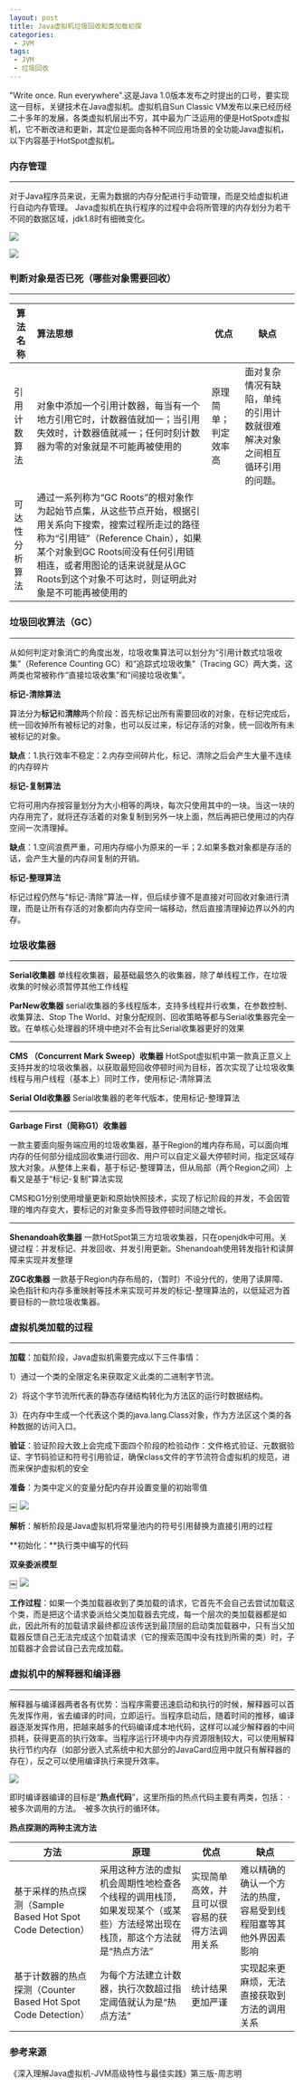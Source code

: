 ```yaml
---
layout: post
title: Java虚拟机垃圾回收和类加载初探
categories:
 - JVM
tags:
 - JVM
 - 垃圾回收
---
```


"Write once. Run everywhere".这是Java 1.0版本发布之时提出的口号，要实现这一目标，关键技术在Java虚拟机。虚拟机自Sun Classic VM发布以来已经历经二十多年的发展，各类虚拟机层出不穷，其中最为广泛运用的便是HotSpotx虚拟机，它不断改进和更新，其定位是面向各种不同应用场景的全功能Java虚拟机，以下内容基于HotSpot虚拟机。

<!-- more -->

### 内存管理
---

对于Java程序员来说，无需为数据的内存分配进行手动管理，而是交给虚拟机进行自动内存管理。 
Java虚拟机在执行程序的过程中会将所管理的内存划分为若干不同的数据区域，jdk1.8时有细微变化。

![](https://article-1300776923.cos.ap-chengdu.myqcloud.com/JVM/JVM%E8%BF%90%E8%A1%8C%E6%97%B6%E6%95%B0%E6%8D%AE%E5%8C%BA%E5%9F%9F.png)

![](https://article-1300776923.cos.ap-chengdu.myqcloud.com/JVM/2019-3Java%E8%BF%90%E8%A1%8C%E6%97%B6%E6%95%B0%E6%8D%AE%E5%8C%BA%E5%9F%9FJDK1.8.png)

### 判断对象是否已死（哪些对象需要回收）
---

| 算法名称       | 算法思想                                                     | 优点                 | 缺点                                                         |
| -------------- | :----------------------------------------------------------- | -------------------- | ------------------------------------------------------------ |
| 引用计数算法   | 对象中添加一个引用计数器，每当有一个地方引用它时，计数器值就加一；当引用失效时，计数器值就减一；任何时刻计数器为零的对象就是不可能再被使用的 | 原理简单；判定效率高 | 面对复杂情况有缺陷，单纯的引用计数就很难解决对象之间相互循环引用的问题。 |
| 可达性分析算法 | 通过一系列称为“GC Roots”的根对象作为起始节点集，从这些节点开始，根据引用关系向下搜索，搜索过程所走过的路径称为“引用链”（Reference Chain），如果某个对象到GC Roots间没有任何引用链相连，或者用图论的话来说就是从GC Roots到这个对象不可达时，则证明此对象是不可能再被使用的 |                      |                                                              |

 

### 垃圾回收算法（GC）
---

从如何判定对象消亡的角度出发，垃圾收集算法可以划分为“引用计数式垃圾收集”（Reference Counting GC）和“追踪式垃圾收集”（Tracing GC）两大类，这两类也常被称作“直接垃圾收集”和“间接垃圾收集”。 

**标记-清除算法** 

算法分为**标记**和**清除**两个阶段：首先标记出所有需要回收的对象，在标记完成后，统一回收掉所有被标记的对象，也可以反过来，标记存活的对象，统一回收所有未被标记的对象。 

**缺点**：1.执行效率不稳定：2.内存空间碎片化，标记、清除之后会产生大量不连续的内存碎片 

**标记-复制算法** 

它将可用内存按容量划分为大小相等的两块，每次只使用其中的一块。当这一块的内存用完了，就将还存活着的对象复制到另外一块上面，然后再把已使用过的内存空间一次清理掉。 

**缺点**：1.空间浪费严重，可用内存缩小为原来的一半；2.如果多数对象都是存活的话，会产生大量的内存间复制的开销。 

 

**标记-整理算法** 

标记过程仍然与“标记-清除”算法一样，但后续步骤不是直接对可回收对象进行清理，而是让所有存活的对象都向内存空间一端移动，然后直接清理掉边界以外的内存。 

 

### 垃圾收集器 
---

**Serial收集器** 
单线程收集器，最基础最悠久的收集器，除了单线程工作，在垃圾收集的时候必须暂停其他工作线程 

**ParNew收集器** 
serial收集器的多线程版本，支持多线程并行收集，在参数控制、收集算法、Stop The World、对象分配规则、回收策略等都与Serial收集器完全一致。在单核心处理器的环境中绝对不会有比Serial收集器更好的效果 

---

**CMS （Concurrent Mark Sweep）收集器** 
HotSpot虚拟机中第一款真正意义上支持并发的垃圾收集器，以获取最短回收停顿时间为目标，首次实现了让垃圾收集线程与用户线程（基本上）同时工作，使用标记-清除算法 

**Serial Old收集器** 
Serial收集器的老年代版本，使用标记-整理算法 

---

**Garbage First（简称G1）收集器** 

一款主要面向服务端应用的垃圾收集器，基于Region的堆内存布局，可以面向堆内存的任何部分组成回收集进行回收、用户可以自定义最大停顿时间，指定区域存放大对象。从整体上来看，基于标记-整理算法，但从局部（两个Region之间）上看又是基于“标记-复制”算法实现 

CMS和G1分别使用增量更新和原始快照技术，实现了标记阶段的并发，不会因管理的堆内存变大，要标记的对象变多而导致停顿时间随之增长。 

---

**Shenandoah收集器** 
一款HotSpot第三方垃圾收集器，只在openjdk中可用。关键过程：并发标记、并发回收、并发引用更新。Shenandoah使用转发指针和读屏障来实现并发整理 

**ZGC收集器** 
一款基于Region内存布局的，（暂时）不设分代的，使用了读屏障、染色指针和内存多重映射等技术来实现可并发的标记-整理算法的，以低延迟为首要目标的一款垃圾收集器。 

 

### 虚拟机类加载的过程
---

**加载**：加载阶段，Java虚拟机需要完成以下三件事情： 

1）通过一个类的全限定名来获取定义此类的二进制字节流。 

2）将这个字节流所代表的静态存储结构转化为方法区的运行时数据结构。 

3）在内存中生成一个代表这个类的java.lang.Class对象，作为方法区这个类的各种数据的访问入口。 

**验证**：验证阶段大致上会完成下面四个阶段的检验动作：文件格式验证、元数据验证、字节码验证和符号引用验证，确保class文件的字节流符合虚拟机的规范，进而来保护虚拟机的安全 

**准备**：为类中定义的变量分配内存并设置变量的初始零值 

￼ ![](https://article-1300776923.cos.ap-chengdu.myqcloud.com/JVM/garbage%20collection.png)

**解析**：解析阶段是Java虚拟机将常量池内的符号引用替换为直接引用的过程 

**初始化：**执行类中编写的代码 

 

**双亲委派模型** 

￼ ![](https://article-1300776923.cos.ap-chengdu.myqcloud.com/JVM/%E5%8F%8C%E4%BA%B2%E5%A7%94%E6%B4%BE%E6%A8%A1%E5%9E%8B.png)

**工作过程**：如果一个类加载器收到了类加载的请求，它首先不会自己去尝试加载这个类，而是把这个请求委派给父类加载器去完成，每一个层次的类加载器都是如此，因此所有的加载请求最终都应该传送到最顶层的启动类加载器中，只有当父加载器反馈自己无法完成这个加载请求（它的搜索范围中没有找到所需的类）时，子加载器才会尝试自己去完成加载。 

 

### 虚拟机中的解释器和编译器 
---

解释器与编译器两者各有优势：当程序需要迅速启动和执行的时候，解释器可以首先发挥作用，省去编译的时间，立即运行。当程序启动后，随着时间的推移，编译器逐渐发挥作用，把越来越多的代码编译成本地代码，这样可以减少解释器的中间损耗，获得更高的执行效率。当程序运行环境中内存资源限制较大，可以使用解释执行节约内存（如部分嵌入式系统中和大部分的JavaCard应用中就只有解释器的存在），反之可以使用编译执行来提升效率。 

![](https://article-1300776923.cos.ap-chengdu.myqcloud.com/JVM/%E8%A7%A3%E9%87%8A%E5%99%A8%E5%92%8C%E7%BC%96%E8%AF%91%E5%99%A8.png)

即时编译器编译的目标是“**热点代码**”，这里所指的热点代码主要有两类，包括： 
·被多次调用的方法。 
·被多次执行的循环体。 

**热点探测的两种主流方法** 

| 方法                                                         | 原理                                                         | 优点                                           | 缺点                                                         |
| ------------------------------------------------------------ | ------------------------------------------------------------ | ---------------------------------------------- | ------------------------------------------------------------ |
| 基于采样的热点探测（Sample Based Hot Spot Code Detection）   | 采用这种方法的虚拟机会周期性地检查各个线程的调用栈顶，如果发现某个（或某些）方法经常出现在栈顶，那这个方法就是“热点方法” | 实现简单高效，并且可以很容易的获得方法调用关系 | 难以精确的确认一个方法的热度，容易受到线程阻塞等其他外界因素影响 |
| 基于计数器的热点探测（Counter Based Hot Spot Code Detection） | 为每个方法建立计数器，执行次数超过指定阈值就认为是“热点方法” | 统计结果更加严谨                               | 实现起来更麻烦，无法直接获取到方法的调用关系                 |



### 参考来源

《深入理解Java虚拟机-JVM高级特性与最佳实践》第三版-周志明